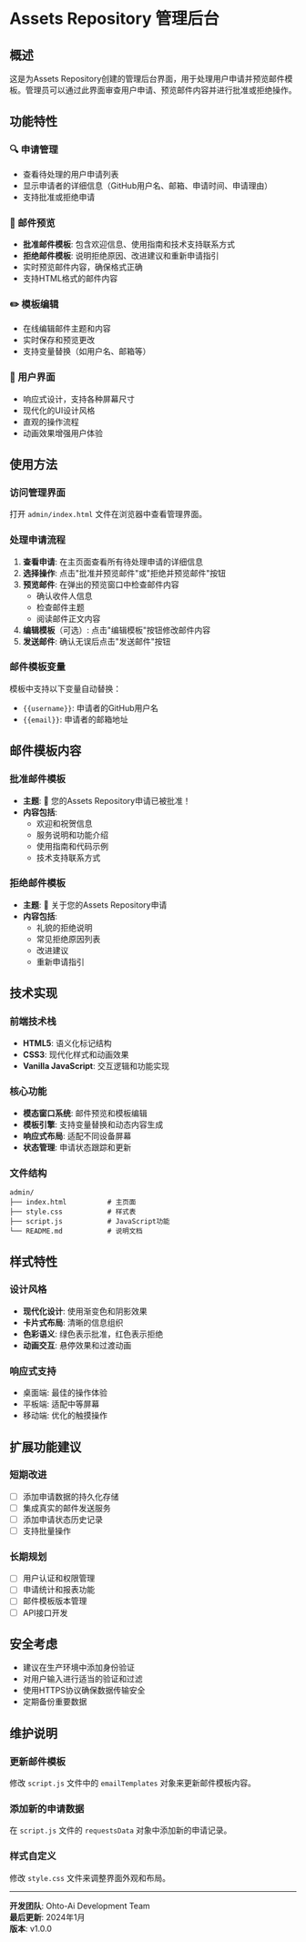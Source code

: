 # Assets Repository 管理后台

## 概述

这是为Assets Repository创建的管理后台界面，用于处理用户申请并预览邮件模板。管理员可以通过此界面审查用户申请、预览邮件内容并进行批准或拒绝操作。

## 功能特性

### 🔍 申请管理
- 查看待处理的用户申请列表
- 显示申请者的详细信息（GitHub用户名、邮箱、申请时间、申请理由）
- 支持批准或拒绝申请

### 📧 邮件预览
- **批准邮件模板**: 包含欢迎信息、使用指南和技术支持联系方式
- **拒绝邮件模板**: 说明拒绝原因、改进建议和重新申请指引
- 实时预览邮件内容，确保格式正确
- 支持HTML格式的邮件内容

### ✏️ 模板编辑
- 在线编辑邮件主题和内容
- 实时保存和预览更改
- 支持变量替换（如用户名、邮箱等）

### 🎨 用户界面
- 响应式设计，支持各种屏幕尺寸
- 现代化的UI设计风格
- 直观的操作流程
- 动画效果增强用户体验

## 使用方法

### 访问管理界面
打开 `admin/index.html` 文件在浏览器中查看管理界面。

### 处理申请流程
1. **查看申请**: 在主页面查看所有待处理申请的详细信息
2. **选择操作**: 点击"批准并预览邮件"或"拒绝并预览邮件"按钮
3. **预览邮件**: 在弹出的预览窗口中检查邮件内容
   - 确认收件人信息
   - 检查邮件主题
   - 阅读邮件正文内容
4. **编辑模板**（可选）: 点击"编辑模板"按钮修改邮件内容
5. **发送邮件**: 确认无误后点击"发送邮件"按钮

### 邮件模板变量
模板中支持以下变量自动替换：
- `{{username}}`: 申请者的GitHub用户名
- `{{email}}`: 申请者的邮箱地址

## 邮件模板内容

### 批准邮件模板
- **主题**: 🎉 您的Assets Repository申请已被批准！
- **内容包括**:
  - 欢迎和祝贺信息
  - 服务说明和功能介绍
  - 使用指南和代码示例
  - 技术支持联系方式

### 拒绝邮件模板
- **主题**: 📝 关于您的Assets Repository申请
- **内容包括**:
  - 礼貌的拒绝说明
  - 常见拒绝原因列表
  - 改进建议
  - 重新申请指引

## 技术实现

### 前端技术栈
- **HTML5**: 语义化标记结构
- **CSS3**: 现代化样式和动画效果
- **Vanilla JavaScript**: 交互逻辑和功能实现

### 核心功能
- **模态窗口系统**: 邮件预览和模板编辑
- **模板引擎**: 支持变量替换和动态内容生成
- **响应式布局**: 适配不同设备屏幕
- **状态管理**: 申请状态跟踪和更新

### 文件结构
```
admin/
├── index.html          # 主页面
├── style.css           # 样式表
├── script.js           # JavaScript功能
└── README.md           # 说明文档
```

## 样式特性

### 设计风格
- **现代化设计**: 使用渐变色和阴影效果
- **卡片式布局**: 清晰的信息组织
- **色彩语义**: 绿色表示批准，红色表示拒绝
- **动画交互**: 悬停效果和过渡动画

### 响应式支持
- 桌面端: 最佳的操作体验
- 平板端: 适配中等屏幕
- 移动端: 优化的触摸操作

## 扩展功能建议

### 短期改进
- [ ] 添加申请数据的持久化存储
- [ ] 集成真实的邮件发送服务
- [ ] 添加申请状态历史记录
- [ ] 支持批量操作

### 长期规划
- [ ] 用户认证和权限管理
- [ ] 申请统计和报表功能
- [ ] 邮件模板版本管理
- [ ] API接口开发

## 安全考虑

- 建议在生产环境中添加身份验证
- 对用户输入进行适当的验证和过滤
- 使用HTTPS协议确保数据传输安全
- 定期备份重要数据

## 维护说明

### 更新邮件模板
修改 `script.js` 文件中的 `emailTemplates` 对象来更新邮件模板内容。

### 添加新的申请数据
在 `script.js` 文件的 `requestsData` 对象中添加新的申请记录。

### 样式自定义
修改 `style.css` 文件来调整界面外观和布局。

---

**开发团队**: Ohto-Ai Development Team  
**最后更新**: 2024年1月  
**版本**: v1.0.0